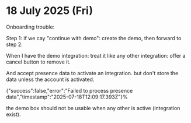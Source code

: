 # 18 July 2025 (Fri)

Onboarding trouble:

Step 1: if we cay "continue with demo": create the demo, then forward to step 2.

When I have the demo integration: treat it like any other integration: offer a cancel button to remove it.


And accept presence data to activate an integration. but don't store the data unless the account is activated.

{"success":false,"error":"Failed to process presence data","timestamp":"2025-07-18T12:09:17.393Z"}%

the demo box should not be usable when any other is active (integration exist).